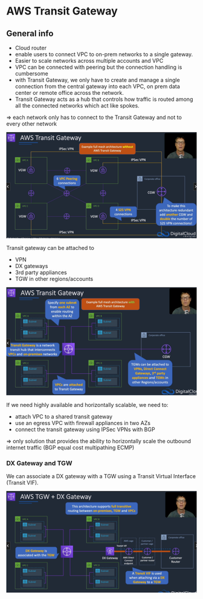 # AWS Transit Gateway

## General info

* Cloud router
* enable users to connect VPC to on-prem networks to a single gateway. 
* Easier to scale networks across multiple accounts and VPC
* VPC can be connected with peering but the connection handling is cumbersome
* with Transit Gateway, we only have to create and manage a single connection from the central gateway into each VPC, on prem data center or remote office across the network.
* Transit Gateway acts as a hub that controls how traffic is routed among all the connected networks which act like spokes.

=> each network only has to connect to the Transit Gateway and not to every other network

![without](./without.png)

Transit gateway can be attached to 
* VPN
* DX gateways
* 3rd party appliances
* TGW in other regions/accounts

![with](./with.png)

If we need highly available and horizontally scalable, we need to:
* attach VPC to a shared transit gateway
* use an egress VPC with firewall appliances in two AZs
* connect the transit gateway using IPSec VPNs with BGP

=> only solution that provides the ability to horizontally scale the outbound internet traffic (BGP equal cost multipathing ECMP)

### DX Gateway and TGW
We can associate a DX gateway with a TGW using a Transit Virtual Interface (Transit VIF).

![transit vif](./transit-vif.png)




